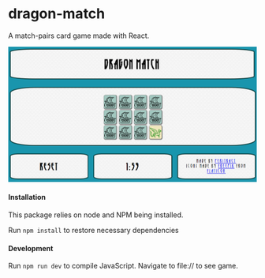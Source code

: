 # dragon-match
A match-pairs card game made with React.

![](dragon-match.png)

#### Installation

This package relies on node and NPM being installed. 

Run `npm install` to restore necessary dependencies

#### Development

Run `npm run dev` to compile JavaScript. Navigate to file://<wherever index.html is> to see game.
